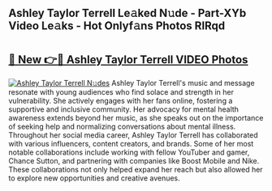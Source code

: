 ## Ashley Taylor Terrell Le𝚊ked N𝚞de - Part-XYb Video Le𝚊ks - Hot Onlyf𝚊ns Photos RIRqd

# <h2><a href="http://ab47169.deff.icu/?id=Ashley+Taylor+Terrell">🔗 New 👉🔴 Ashley Taylor Terrell VIDEO Photos</a></h2>

[![Ashley Taylor Terrell N𝚞des](https://i.imgur.com/rIISA9y.gif)](http://ab47169.deff.icu/?id=Ashley+Taylor+Terrell)
Ashley Taylor Terrell's music and message resonate with young audiences who find solace and strength in her vulnerability. She actively engages with her fans online, fostering a supportive and inclusive community. Her advocacy for mental health awareness extends beyond her music, as she speaks out on the importance of seeking help and normalizing conversations about mental illness. Throughout her social media career, Ashley Taylor Terrell has collaborated with various influencers, content creators, and brands. Some of her most notable collaborations include working with fellow YouTuber and gamer, Chance Sutton, and partnering with companies like Boost Mobile and Nike. These collaborations not only helped expand her reach but also allowed her to explore new opportunities and creative avenues.
